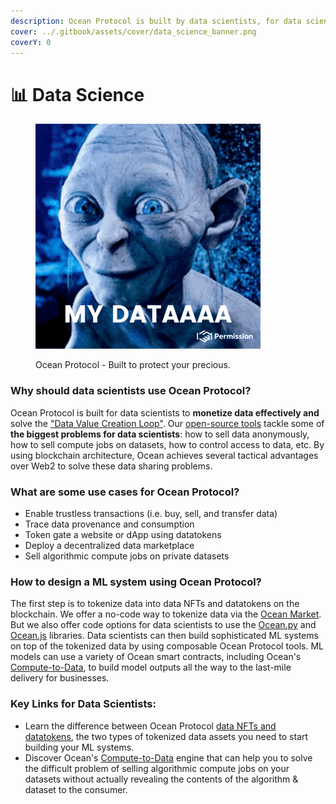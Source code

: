 ```yaml
---
description: Ocean Protocol is built by data scientists, for data scientists.
cover: ../.gitbook/assets/cover/data_science_banner.png
coverY: 0
---
```


# 📊 Data Science

<figure><img src="../.gitbook/assets/gif/my-data.gif" alt="" width="360"><figcaption><p>Ocean Protocol - Built to protect your precious.</p></figcaption></figure>

### Why should data scientists use Ocean Protocol?

Ocean Protocol is built for data scientists to **monetize data effectively and** solve the ["Data Value Creation Loop"](the-data-value-creation-loop.md). Our [open-source tools](https://github.com/oceanprotocol) tackle some of **the biggest problems for data scientists**: how to sell data anonymously, how to sell compute jobs on datasets, how to control access to data, etc. By using blockchain architecture, Ocean achieves several tactical advantages over Web2 to solve these data sharing problems.

### What are some use cases for Ocean Protocol?

* Enable trustless transactions (i.e. buy, sell, and transfer data)
* Trace data provenance and consumption
* Token gate a website or dApp using datatokens
* Deploy a decentralized data marketplace
* Sell algorithmic compute jobs on private datasets

### How to design a ML system using Ocean Protocol?

The first step is to tokenize data into data NFTs and datatokens on the blockchain. We offer a no-code way to tokenize data via the [Ocean Market](https://market.oceanprotocol.com). But we also offer code options for data scientists to use the [Ocean.py](../developers/ocean.py/) and [Ocean.js](../developers/ocean.js/) libraries. Data scientists can then build sophisticated ML systems on top of the tokenized data by using composable Ocean Protocol tools. ML models can use a variety of Ocean smart contracts, including Ocean's [Compute-to-Data](../developers/compute-to-data/), to build model outputs all the way to the last-mile delivery for businesses.

### **Key Links for Data Scientists:**

* Learn the difference between Ocean Protocol [data NFTs and datatokens](../developers/contracts/datanft-and-datatoken.md), the two types of tokenized data assets you need to start building your ML systems.
* Discover Ocean's [Compute-to-Data](../developers/compute-to-data/) engine that can help you to solve the difficult problem of selling algorithmic compute jobs on your datasets without actually revealing the contents of the algorithm & dataset to the consumer.

